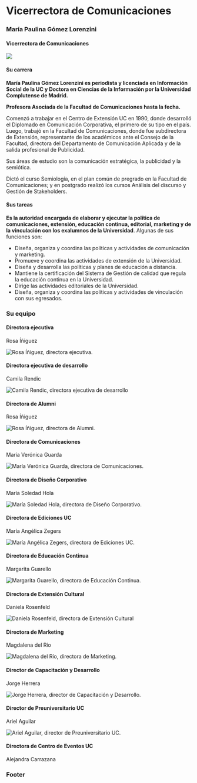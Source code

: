 # Vicerrectora de Comunicaciones

### María Paulina Gómez Lorenzini

#### Vicerrectora de Comunicaciones

![](../../../.gitbook/assets/paulina-gomez-vicerrectora-comunicaciones.jpg)

#### Su carrera

**María Paulina Gómez Lorenzini es periodista y licenciada en Información Social de la UC y Doctora en Ciencias de la Información por la Universidad Complutense de Madrid.**

**Profesora Asociada de la Facultad de Comunicaciones hasta la fecha.**

Comenzó a trabajar en el Centro de Extensión UC en 1990, donde desarrolló el Diplomado en Comunicación Corporativa, el primero de su tipo en el país. Luego, trabajó en la Facultad de Comunicaciones, donde fue subdirectora de Extensión, representante de los académicos ante el Consejo de la Facultad, directora del Departamento de Comunicación Aplicada y de la salida profesional de Publicidad. 

Sus áreas de estudio son la comunicación estratégica, la publicidad y la semiótica. 

Dictó el curso Semiología, en el plan común de pregrado en la Facultad de Comunicaciones; y en postgrado realizó los cursos Análisis del discurso y Gestión de Stakeholders. 

#### Sus tareas

**Es la autoridad encargada de elaborar y ejecutar la política de comunicaciones, extensión, educación continua, editorial, marketing y de la vinculación con los exalumnos de la Universidad**. Algunas de sus funciones son:

* Diseña, organiza y coordina las políticas y actividades de comunicación y marketing.
* Promueve y coordina las actividades de extensión de la Universidad.
* Diseña y desarrolla las políticas y planes de educación a distancia.
* Mantiene la certificación del Sistema de Gestión de calidad que regula la educación continua en la Universidad. 
* Dirige las actividades editoriales de la Universidad.
* Diseña, organiza y coordina las políticas y actividades de vinculación con sus egresados.

### Su equipo

#### Directora ejecutiva 

Rosa Íñiguez

![Rosa &#xCD;&#xF1;iguez, directora ejecutiva.](../../../.gitbook/assets/_mg_3308.JPG)

#### Directora ejecutiva de desarrollo

Camila Rendic

![Camila Rendic, directora ejecutiva de desarrollo](../../../.gitbook/assets/_mg_3714.JPG)

#### Directora de Alumni

Rosa Íñiguez

![Rosa &#xCD;&#xF1;iguez, directora de Alumni.](../../../.gitbook/assets/_mg_3308.JPG)

#### Directora de Comunicaciones

María Verónica Guarda

![Mar&#xED;a Ver&#xF3;nica Guarda, directora de Comunicaciones.](../../../.gitbook/assets/_mg_3791.jpg)

#### Directora de Diseño Corporativo

María Soledad Hola

![Mar&#xED;a Soledad Hola, directora de Dise&#xF1;o Corporativo.](../../../.gitbook/assets/_mg_3758.jpg)

#### Directora de Ediciones UC

María Angélica Zegers

![Mar&#xED;a Ang&#xE9;lica Zegers, directora de Ediciones UC.](../../../.gitbook/assets/_mg_1863.JPG)

#### Directora de Educación Continua

Margarita Guarello

![Margarita Guarello, directora de Educaci&#xF3;n Continua.](../../../.gitbook/assets/_mg_1937.JPG)

#### 

#### Directora de Extensión Cultural

Daniela Rosenfeld

![Daniela Rosenfeld, directora de Extensi&#xF3;n Cultural](../../../.gitbook/assets/_mg_1981.JPG)

#### Directora de Marketing

Magdalena del Río

![Magdalena del R&#xED;o, directora de Marketing.](../../../.gitbook/assets/_mg_1838.JPG)

#### Director de Capacitación y Desarrollo

Jorge Herrera

![Jorge Herrera, director de Capacitaci&#xF3;n y Desarrollo.](../../../.gitbook/assets/_mg_1487.JPG)

#### Director de Preuniversitario UC

Ariel Aguilar

![Ariel Aguilar, director de Preuniversitario UC.](../../../.gitbook/assets/_mg_8067.JPG)

#### Directora de Centro de Eventos UC

Alejandra Carrazana

### Footer





